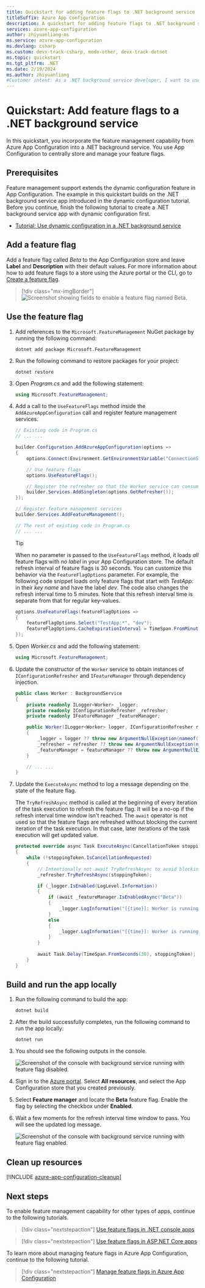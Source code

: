 ```yaml
---
title: Quickstart for adding feature flags to .NET background service
titleSuffix: Azure App Configuration
description: A quickstart for adding feature flags to .NET background services and managing them in Azure App Configuration
services: azure-app-configuration
author: zhiyuanliang-ms
ms.service: azure-app-configuration
ms.devlang: csharp
ms.custom: devx-track-csharp, mode-other, devx-track-dotnet
ms.topic: quickstart
ms.tgt_pltfrm: .NET
ms.date: 2/19/2024
ms.author: zhiyuanliang
#Customer intent: As a .NET background service developer, I want to use feature flags to control feature availability quickly and confidently.
---
```

# Quickstart: Add feature flags to a .NET background service

In this quickstart, you incorporate the feature management capability from Azure App Configuration into a .NET background service. You use App Configuration to centrally store and manage your feature flags.

## Prerequisites

Feature management support extends the dynamic configuration feature in App Configuration. The example in this quickstart builds on the .NET background service app introduced in the dynamic configuration tutorial. Before you continue, finish the following tutorial to create a .NET background service app with dynamic configuration first.

- [Tutorial: Use dynamic configuration in a .NET background service](./enable-dynamic-configuration-dotnet-background-service.md)

## Add a feature flag

Add a feature flag called *Beta* to the App Configuration store and leave **Label** and **Description** with their default values. For more information about how to add feature flags to a store using the Azure portal or the CLI, go to [Create a feature flag](./manage-feature-flags.md#create-a-feature-flag).

> [!div class="mx-imgBorder"]
> ![Screenshot showing fields to enable a feature flag named Beta.](media/add-beta-feature-flag.png)

## Use the feature flag

1. Add references to the `Microsoft.FeatureManagement` NuGet package by running the following command:

    ```dotnetcli
    dotnet add package Microsoft.FeatureManagement
    ```

1. Run the following command to restore packages for your project:

    ```dotnetcli
    dotnet restore
    ```

1. Open *Program.cs* and add the following statement:

    ```csharp
    using Microsoft.FeatureManagement;
    ```

1. Add a call to the `UseFeatureFlags` method inside the `AddAzureAppConfiguration` call and register feature management services.

    ```csharp
    // Existing code in Program.cs
    // ... ...

    builder.Configuration.AddAzureAppConfiguration(options =>
    {
        options.Connect(Environment.GetEnvironmentVariable("ConnectionString"));

        // Use feature flags
        options.UseFeatureFlags();

        // Register the refresher so that the Worker service can consume it through dependency injection
        builder.Services.AddSingleton(options.GetRefresher());
    });

    // Register feature management services
    builder.Services.AddFeatureManagement();

    // The rest of existing code in Program.cs
    // ... ...
    ```

    > [!TIP]
    > When no parameter is passed to the `UseFeatureFlags` method, it loads *all* feature flags with *no label* in your App Configuration store. The default refresh interval of feature flags is 30 seconds. You can customize this behavior via the `FeatureFlagOptions` parameter. For example, the following code snippet loads only feature flags that start with *TestApp:* in their *key name* and have the label *dev*. The code also changes the refresh interval time to 5 minutes. Note that this refresh interval time is separate from that for regular key-values.
    >
    > ```csharp
    > options.UseFeatureFlags(featureFlagOptions =>
    > {
    >     featureFlagOptions.Select("TestApp:*", "dev");
    >     featureFlagOptions.CacheExpirationInterval = TimeSpan.FromMinutes(5);
    > });
    > ```

1. Open *Worker.cs* and add the following statement:

    ```csharp
    using Microsoft.FeatureManagement;
    ```

1. Update the constructor of the `Worker` service to obtain instances of `IConfigurationRefresher` and `IFeatureManager` through dependency injection.

    ```csharp
    public class Worker : BackgroundService
    {
        private readonly ILogger<Worker> _logger;
        private readonly IConfigurationRefresher _refresher;
        private readonly IFeatureManager _featureManager;

        public Worker(ILogger<Worker> logger, IConfigurationRefresher refresher, IFeatureManager featureManager)
        {
            _logger = logger ?? throw new ArgumentNullException(nameof(logger));
            _refresher = refresher ?? throw new ArgumentNullException(nameof(refresher));
            _featureManager = featureManager ?? throw new ArgumentNullException(nameof(featureManager));
        }

        // ... ...
    }
    ```

1. Update the `ExecuteAsync` method to log a message depending on the state of the feature flag. 

    The `TryRefreshAsync` method is called at the beginning of every iteration of the task execution to refresh the feature flag. It will be a no-op if the refresh interval time window isn't reached. The `await` operator is not used so that the feature flags are refreshed without blocking the current iteration of the task execution. In that case, later iterations of the task execution will get updated value.

    ```csharp
    protected override async Task ExecuteAsync(CancellationToken stoppingToken)
    {
        while (!stoppingToken.IsCancellationRequested)
        {
            // Intentionally not await TryRefreshAsync to avoid blocking the execution.
            _refresher.TryRefreshAsync(stoppingToken);

            if (_logger.IsEnabled(LogLevel.Information))
            {
                if (await _featureManager.IsEnabledAsync("Beta"))
                {
                    _logger.LogInformation("[{time}]: Worker is running with Beta feature.", DateTimeOffset.Now);
                }
                else
                {
                    _logger.LogInformation("[{time}]: Worker is running.", DateTimeOffset.Now);
                }
            }
            
            await Task.Delay(TimeSpan.FromSeconds(30), stoppingToken);
        }
    }
    ```

## Build and run the app locally

1. Run the following command to build the app:

    ```dotnetcli
    dotnet build
    ```

1. After the build successfully completes, run the following command to run the app locally:


    ```dotnetcli
    dotnet run
    ```

1. You should see the following outputs in the console.

    ![Screenshot of the console with background service running with feature flag disabled.](./media/quickstarts/dotnet-background-service-feature-flag-disabled.png)

1. Sign in to the [Azure portal](https://portal.azure.com). Select **All resources**, and select the App Configuration store that you created previously. 

1. Select **Feature manager** and locate the **Beta** feature flag. Enable the flag by selecting the checkbox under **Enabled**.

1. Wait a few moments for the refresh interval time window to pass. You will see the updated log message.

    ![Screenshot of the console with background service running with feature flag enabled.](./media/quickstarts/dotnet-background-service-feature-flag.png)

## Clean up resources

[!INCLUDE [azure-app-configuration-cleanup](../../includes/azure-app-configuration-cleanup.md)]

## Next steps

To enable feature management capability for other types of apps, continue to the following tutorials.

> [!div class="nextstepaction"]
> [Use feature flags in .NET console apps](./quickstart-feature-flag-dotnet.md)

> [!div class="nextstepaction"]
> [Use feature flags in ASP.NET Core apps](./quickstart-feature-flag-aspnet-core.md)

To learn more about managing feature flags in Azure App Configuration, continue to the following tutorial.

> [!div class="nextstepaction"]
> [Manage feature flags in Azure App Configuration](./manage-feature-flags.md)
